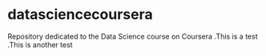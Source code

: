 # datasciencecoursera
Repository dedicated to the Data Science course on Coursera
.This is a test
.This is another test

